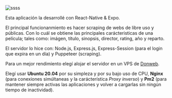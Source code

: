 ![ssss](https://user-images.githubusercontent.com/99033831/164980609-95285497-db45-4a38-a020-bc59628f0227.png)

Esta aplicación la desarrollé con React-Native & Expo. 

El principal funcionanmiento es hacer scraping de webs de libre uso y públicas. Con lo cuál se obtiene las principales carácteristicas de una película; tales como: imágen, título, sinopsis, director, rating, año y reparto.

El servidor lo hice con: Node.js, Express.js, Express-Session (para el login que expira en un día) y Puppeteer (scraping).

Para un mejor rendimiento elegí alojar el servidor en un VPS de [Donweb](https://donweb.com/es-ar/).

Elegí usar **Ubuntu 20.04** por su simpleza y por su bajo uso de CPU, **Nginx** (para conexiones simúltaneas y la carácterística *Proxy inverso*)  y **Pm2** (para mantener siempre activas las aplicaciones y volver a cargarlas sin ningún tiempo de inactividad).

